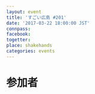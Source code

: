 ```yaml
---
layout: event
title: 'すごい広島 #201'
date: '2017-03-22 18:00:00 JST'
connpass: 
facebook: 
togetter: 
place: shakehands
categories: events
---
```


# 参加者
